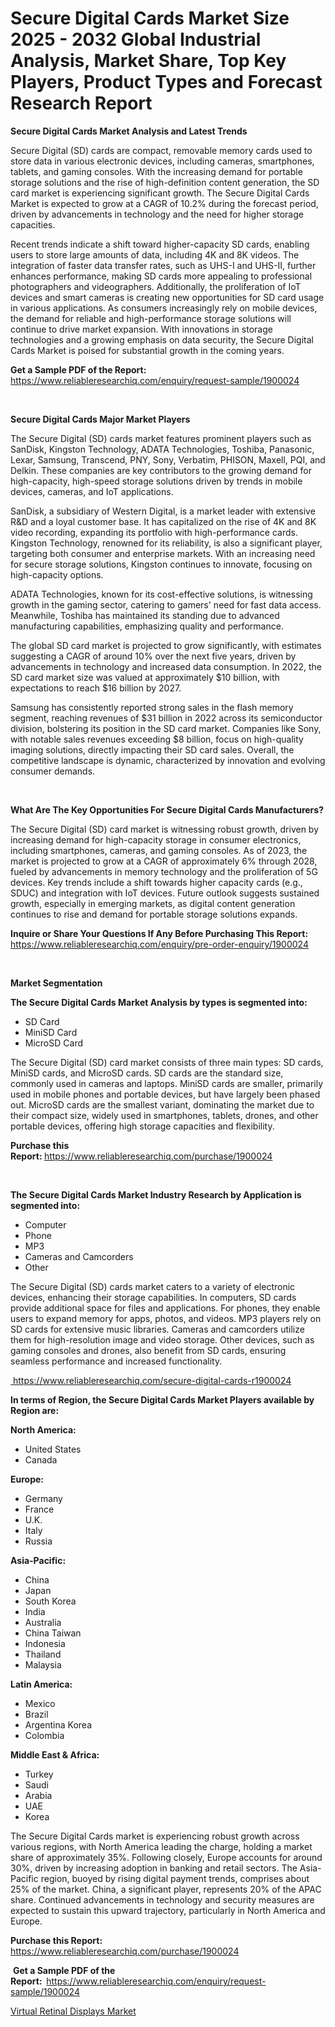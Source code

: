 <p><h1>Secure Digital Cards Market Size 2025 - 2032 Global Industrial Analysis, Market Share, Top Key Players, Product Types and Forecast Research Report</h1></p><p><strong>Secure Digital Cards Market Analysis and Latest Trends</strong></p>
<p><p>Secure Digital (SD) cards are compact, removable memory cards used to store data in various electronic devices, including cameras, smartphones, tablets, and gaming consoles. With the increasing demand for portable storage solutions and the rise of high-definition content generation, the SD card market is experiencing significant growth. The Secure Digital Cards Market is expected to grow at a CAGR of 10.2% during the forecast period, driven by advancements in technology and the need for higher storage capacities.</p><p>Recent trends indicate a shift toward higher-capacity SD cards, enabling users to store large amounts of data, including 4K and 8K videos. The integration of faster data transfer rates, such as UHS-I and UHS-II, further enhances performance, making SD cards more appealing to professional photographers and videographers. Additionally, the proliferation of IoT devices and smart cameras is creating new opportunities for SD card usage in various applications. As consumers increasingly rely on mobile devices, the demand for reliable and high-performance storage solutions will continue to drive market expansion. With innovations in storage technologies and a growing emphasis on data security, the Secure Digital Cards Market is poised for substantial growth in the coming years.</p></p>
<p><strong>Get a Sample PDF of the Report:&nbsp;</strong> <a href="https://www.reliableresearchiq.com/enquiry/request-sample/1900024?utm_campaign=2313&utm_medium=2&utm_source=Github&utm_content=ia&utm_term=06042025&utm_id=secure-digital-cards">https://www.reliableresearchiq.com/enquiry/request-sample/1900024</a></p>
<p>&nbsp;</p>
<p><strong>Secure Digital Cards Major Market Players</strong></p>
<p><p>The Secure Digital (SD) cards market features prominent players such as SanDisk, Kingston Technology, ADATA Technologies, Toshiba, Panasonic, Lexar, Samsung, Transcend, PNY, Sony, Verbatim, PHISON, Maxell, PQI, and Delkin. These companies are key contributors to the growing demand for high-capacity, high-speed storage solutions driven by trends in mobile devices, cameras, and IoT applications.</p><p>SanDisk, a subsidiary of Western Digital, is a market leader with extensive R&D and a loyal customer base. It has capitalized on the rise of 4K and 8K video recording, expanding its portfolio with high-performance cards. Kingston Technology, renowned for its reliability, is also a significant player, targeting both consumer and enterprise markets. With an increasing need for secure storage solutions, Kingston continues to innovate, focusing on high-capacity options.</p><p>ADATA Technologies, known for its cost-effective solutions, is witnessing growth in the gaming sector, catering to gamers' need for fast data access. Meanwhile, Toshiba has maintained its standing due to advanced manufacturing capabilities, emphasizing quality and performance.</p><p>The global SD card market is projected to grow significantly, with estimates suggesting a CAGR of around 10% over the next five years, driven by advancements in technology and increased data consumption. In 2022, the SD card market size was valued at approximately $10 billion, with expectations to reach $16 billion by 2027.</p><p>Samsung has consistently reported strong sales in the flash memory segment, reaching revenues of $31 billion in 2022 across its semiconductor division, bolstering its position in the SD card market. Companies like Sony, with notable sales revenues exceeding $8 billion, focus on high-quality imaging solutions, directly impacting their SD card sales. Overall, the competitive landscape is dynamic, characterized by innovation and evolving consumer demands.</p></p>
<p>&nbsp;</p>
<p><strong>What Are The Key Opportunities For Secure Digital Cards Manufacturers?</strong></p>
<p><p>The Secure Digital (SD) card market is witnessing robust growth, driven by increasing demand for high-capacity storage in consumer electronics, including smartphones, cameras, and gaming consoles. As of 2023, the market is projected to grow at a CAGR of approximately 6% through 2028, fueled by advancements in memory technology and the proliferation of 5G devices. Key trends include a shift towards higher capacity cards (e.g., SDUC) and integration with IoT devices. Future outlook suggests sustained growth, especially in emerging markets, as digital content generation continues to rise and demand for portable storage solutions expands.</p></p>
<p><strong>Inquire or Share Your Questions If Any Before Purchasing This Report:</strong> <a href="https://www.reliableresearchiq.com/enquiry/pre-order-enquiry/1900024?utm_campaign=2313&utm_medium=2&utm_source=Github&utm_content=ia&utm_term=06042025&utm_id=secure-digital-cards">https://www.reliableresearchiq.com/enquiry/pre-order-enquiry/1900024</a></p>
<p>&nbsp;</p>
<p><strong>Market Segmentation</strong></p>
<p><strong>The Secure Digital Cards Market Analysis by types is segmented into:</strong></p>
<p><ul><li>SD Card</li><li>MiniSD Card</li><li>MicroSD Card</li></ul></p>
<p><p>The Secure Digital (SD) card market consists of three main types: SD cards, MiniSD cards, and MicroSD cards. SD cards are the standard size, commonly used in cameras and laptops. MiniSD cards are smaller, primarily used in mobile phones and portable devices, but have largely been phased out. MicroSD cards are the smallest variant, dominating the market due to their compact size, widely used in smartphones, tablets, drones, and other portable devices, offering high storage capacities and flexibility.</p></p>
<p><strong>Purchase this Report:&nbsp;</strong><a href="https://www.reliableresearchiq.com/purchase/1900024?utm_campaign=2313&utm_medium=2&utm_source=Github&utm_content=ia&utm_term=06042025&utm_id=secure-digital-cards">https://www.reliableresearchiq.com/purchase/1900024</a></p>
<p>&nbsp;</p>
<p><strong>The Secure Digital Cards Market Industry Research by Application is segmented into:</strong></p>
<p><ul><li>Computer</li><li>Phone</li><li>MP3</li><li>Cameras and Camcorders</li><li>Other</li></ul></p>
<p><p>The Secure Digital (SD) cards market caters to a variety of electronic devices, enhancing their storage capabilities. In computers, SD cards provide additional space for files and applications. For phones, they enable users to expand memory for apps, photos, and videos. MP3 players rely on SD cards for extensive music libraries. Cameras and camcorders utilize them for high-resolution image and video storage. Other devices, such as gaming consoles and drones, also benefit from SD cards, ensuring seamless performance and increased functionality.</p></p>
<p><a href="https://www.reliableresearchiq.com/secure-digital-cards-r1900024?utm_campaign=2313&utm_medium=2&utm_source=Github&utm_content=ia&utm_term=06042025&utm_id=secure-digital-cards">&nbsp;https://www.reliableresearchiq.com/secure-digital-cards-r1900024</a></p>
<p><strong>In terms of Region, the Secure Digital Cards Market Players available by Region are:</strong></p>
<p>
    <p> <strong> North America: </strong>
        <ul>
            <li>United States</li>
            <li>Canada</li>
        </ul>
        </p> 
    <p> <strong> Europe: </strong>
        <ul>
            <li>Germany</li>
            <li>France</li>
            <li>U.K.</li>
            <li>Italy</li>
            <li>Russia</li>
        </ul>
        </p> 
    <p> <strong> Asia-Pacific: </strong>
        <ul>
            <li>China</li>
            <li>Japan</li>
            <li>South Korea</li>
            <li>India</li>
            <li>Australia</li>
            <li>China Taiwan</li>
            <li>Indonesia</li>
            <li>Thailand</li>
            <li>Malaysia</li>
        </ul>
        </p> 
    <p> <strong> Latin America: </strong>
        <ul>
            <li>Mexico</li>
            <li>Brazil</li>
            <li>Argentina Korea</li>
            <li>Colombia</li>
        </ul>
        </p> 
    <p> <strong> Middle East & Africa: </strong>
        <ul>
            <li>Turkey</li>
            <li>Saudi</li>
            <li>Arabia</li>
            <li>UAE</li>
            <li>Korea</li>
        </ul>
    </p>
    </p>
<p><p>The Secure Digital Cards market is experiencing robust growth across various regions, with North America leading the charge, holding a market share of approximately 35%. Following closely, Europe accounts for around 30%, driven by increasing adoption in banking and retail sectors. The Asia-Pacific region, buoyed by rising digital payment trends, comprises about 25% of the market. China, a significant player, represents 20% of the APAC share. Continued advancements in technology and security measures are expected to sustain this upward trajectory, particularly in North America and Europe.</p></p>
<p><strong>Purchase this Report: </strong><a href="https://www.reliableresearchiq.com/purchase/1900024?utm_campaign=2313&utm_medium=2&utm_source=Github&utm_content=ia&utm_term=06042025&utm_id=secure-digital-cards">https://www.reliableresearchiq.com/purchase/1900024</a></p>
<p>&nbsp;<strong>Get a Sample PDF of the Report:&nbsp;&nbsp;</strong><a href="https://www.reliableresearchiq.com/enquiry/request-sample/1900024?utm_campaign=2313&utm_medium=2&utm_source=Github&utm_content=ia&utm_term=06042025&utm_id=secure-digital-cards">https://www.reliableresearchiq.com/enquiry/request-sample/1900024</a></p>
<p><strong></strong></p>
<p><p><a href="https://github.com/klindsey95/Market-Research-Report-List-1/blob/main/virtual-retinal-displays-market.md?utm_campaign=2313&utm_medium=2&utm_source=Github&utm_content=ia&utm_term=06042025&utm_id=secure-digital-cards">Virtual Retinal Displays Market</a></p></p>